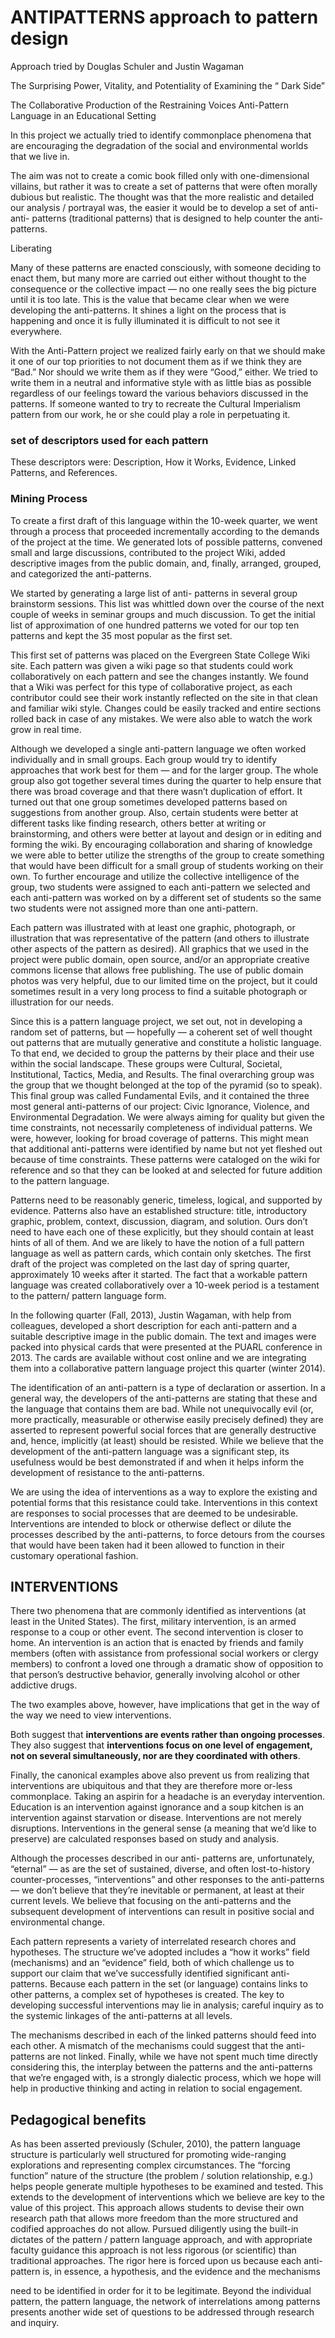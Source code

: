 # ANTIPATTERNS approach to pattern design

Approach tried by Douglas Schuler and Justin Wagaman

The Surprising Power, Vitality, and Potentiality of Examining the “ Dark
Side”
  
The Collaborative Production of the Restraining Voices Anti-Pattern
Language in an Educational Setting



In this project we actually tried to identify
commonplace phenomena that are encouraging
the degradation of the social and environmental
worlds that we live in.

The aim was not to create a
comic book filled only with one-dimensional
villains, but rather it was to create a set of
patterns that were often morally dubious but
realistic. The thought was that the more realistic
and detailed our analysis / portrayal was, the
easier it would be to develop a set of anti-anti-
patterns (traditional patterns) that is designed to
help counter the anti-patterns.

Liberating

Many of these patterns are enacted consciously,
with someone deciding to enact them, but many
more are carried out either without thought to the
consequence or the collective impact — no one
really sees the big picture until it is too late. This
is the value that became clear when we were
developing the anti-patterns. It shines a light on
the process that is happening and once it is fully
illuminated it is difficult to not see it everywhere.


With the Anti-Pattern project we realized fairly
early on that we should make it one of our top
priorities to not document them as if we think
they are “Bad.” Nor should we write them as if
they were “Good,” either. We tried to write them
in a neutral and informative style with as little
bias as possible regardless of our feelings toward
the various behaviors discussed in the patterns.
If someone wanted to try to recreate the Cultural
Imperialism pattern from our work, he or she
could play a role in perpetuating it.


### set of descriptors used for each pattern

These descriptors were: Description,
How it Works, Evidence, Linked Patterns, and
References.

### Mining Process

To create a first draft of this language within the
10-week quarter, we went through a process that
proceeded incrementally according to the
demands of the project at the time. We generated
lots of possible patterns, convened small and
large discussions, contributed to the project Wiki,
added descriptive images from the public domain,
and, finally, arranged, grouped, and categorized
the anti-patterns. 

<!--- Ultimately we identified three
fundamental anti-patterns, Civic Ignorance,
Violence, and Environmental Degradation, and
over 30 others, which we arranged roughly from
biggest to smallest, similarly to both of our model
pattern languages.
--->

We started by generating a large list of anti-
patterns in several group brainstorm sessions.
This list was whittled down over the course of the
next couple of weeks in seminar groups and
much discussion. To get the initial list of
approximation of one hundred patterns we voted
for our top ten patterns and kept the 35 most
popular as the first set. 

<!--- The patterns that made it
ran the gambit from more serious issues such as
Racism and Societal Apathy, humorous titles like
Weapons of Mass Distraction and more subtle
issues such as Focus on Deficiencies and Mock
Public Space.--->

This first set of patterns was placed on the
Evergreen State College Wiki site. Each pattern
was given a wiki page so that students could
work collaboratively on each pattern and see the
changes instantly. We found that a Wiki was
perfect for this type of collaborative project, as
each contributor could see their work instantly
reflected on the site in that clean and familiar
wiki style. Changes could be easily tracked and
entire sections rolled back in case of any
mistakes. We were also able to watch the work
grow in real time.

Although we developed a single anti-pattern
language we often worked individually and in
small groups. Each group would try to identify
approaches that work best for them — and for the
larger group. The whole group also got together
several times during the quarter to help ensure
that there was broad coverage and that there
wasn’t duplication of effort. It turned out that one
group sometimes developed patterns based on
suggestions from another group. Also, certain
students were better at different tasks like finding
research, others better at writing or
brainstorming, and others were better at layout
and design or in editing and forming the wiki. By
encouraging collaboration and sharing of
knowledge we were able to better utilize the
strengths of the group to create something that
would have been difficult for a small group of
students working on their own. To further
encourage and utilize the collective intelligence
of the group, two students were assigned to each
anti-pattern we selected and each anti-pattern was
worked on by a different set of students so the
same two students were not assigned more than
one anti-pattern.

Each pattern was illustrated with at least one
graphic, photograph, or illustration that was
representative of the pattern (and others to
illustrate other aspects of the pattern as desired).
All graphics that we used in the project were
public domain, open source, and/or an
appropriate creative commons license that
allows free publishing. The use of public domain
photos was very helpful, due to our limited time
on the project, but it could sometimes result in a
very long process to find a suitable photograph
or illustration for our needs.

Since this is a pattern language project, we set
out, not in developing a random set of patterns,
but — hopefully — a coherent set of well
thought out patterns that are mutually generative
and constitute a holistic language. To that end,
we decided to group the patterns by their place
and their use within the social landscape. These
groups were Cultural, Societal, Institutional,
Tactics, Media, and Results. The final
overarching group was the group that we
thought belonged at the top of the pyramid (so to
speak). This final group was called Fundamental
Evils, and it contained the three most general
anti-patterns of our project: Civic Ignorance,
Violence, and Environmental Degradation.
We were always aiming for quality but given the
time constraints, not necessarily completeness of
individual patterns. We were, however, looking
for broad coverage of patterns. This might mean
that additional anti-patterns were identified by
name but not yet fleshed out because of time
constraints. These patterns were cataloged on the
wiki for reference and so that they can be looked
at and selected for future addition to the pattern
language.
	
  
Patterns need to be reasonably generic, timeless,
logical, and supported by evidence. Patterns also
have an established structure: title, introductory
graphic, problem, context, discussion, diagram,
and solution. Ours don’t need to have each one
of these explicitly, but they should contain at
least hints of all of them. And we are likely to
have the notion of a full pattern language as well
as pattern cards, which contain only sketches.
The first draft of the project was completed on
the last day of spring quarter, approximately 10
weeks after it started. The fact that a workable
pattern language was created collaboratively
over a 10-week period is a testament to the
pattern/ pattern language form.

In the following quarter (Fall, 2013), Justin
Wagaman, with help from colleagues, developed
a short description for each anti-pattern and a
suitable descriptive image in the public domain.
The text and images were packed into physical
cards that were presented at the PUARL
conference in 2013. The cards are available
without cost online and we are integrating them
into a collaborative pattern language project this
quarter (winter 2014).

The identification of an anti-pattern is a type of
declaration or assertion. In a general way, the
developers of the anti-patterns are stating that
these and the language that contains them are
bad. While not unequivocally evil (or, more
practically, measurable or otherwise easily
precisely defined) they are asserted to represent
powerful social forces that are generally
destructive and, hence, implicitly (at least)
should be resisted. While we believe that the
development of the anti-pattern language was a
significant step, its usefulness would be best
demonstrated if and when it helps inform the
development of resistance to the anti-patterns.

We are using the idea of interventions as a way
to explore the existing and potential forms that
this resistance could take. Interventions in this
context are responses to social processes that are
deemed to be undesirable. Interventions are
intended to block or otherwise deflect or dilute
the processes described by the anti-patterns, to
force detours from the courses that would have
been taken had it been allowed to function in
their customary operational fashion.

## INTERVENTIONS

There two phenomena that are commonly
identified as interventions (at least in the United
States). The first, military intervention, is an
armed response to a coup or other event. The
second intervention is closer to home. An
intervention is an action that is enacted by friends
and family members (often with assistance from
professional social workers or clergy members)
to confront a loved one through a dramatic show
of opposition to that person’s destructive
behavior, generally involving alcohol or other
addictive drugs.

The two examples above, however, have implications that get in the way of the way we need to view interventions. 

Both suggest that **interventions are events rather than ongoing processes**. They also suggest that **interventions focus on one level of engagement, not on several simultaneously, nor are they coordinated with others**. 

Finally, the canonical examples above also prevent us from realizing that interventions are ubiquitous and that they are therefore more or-less commonplace. Taking an aspirin for a headache is an everyday intervention. Education
is an intervention against ignorance and a soup
kitchen is an intervention against starvation or
disease. Interventions are not merely disruptions.
Interventions in the general sense (a meaning that
we’d like to preserve) are calculated responses
based on study and analysis.

Although the processes described in our anti-
patterns are, unfortunately, “eternal” — as are the
set of sustained, diverse, and often lost-to-history
counter-processes, “interventions” and other
responses to the anti-patterns — we don’t believe
that they’re inevitable or permanent, at least at
their current levels. We believe that focusing on
the anti-patterns and the subsequent development
of interventions can result in positive social and
environmental change.

Each pattern represents a variety of interrelated
research chores and hypotheses. The structure
we’ve adopted includes a “how it works” field
(mechanisms) and an “evidence” field, both of
which challenge us to support our claim that
we’ve successfully identified significant anti-
patterns. Because each pattern in the set (or
language) contains links to other patterns, a
complex set of hypotheses is created. The key to
developing successful interventions may lie in
analysis; careful inquiry as to the systemic
linkages of the anti-patterns at all levels.

The mechanisms described in
each of the linked patterns should feed into each
other. A mismatch of the mechanisms could
suggest that the anti-patterns are not linked.
Finally, while we have not spent much time
directly considering this, the interplay between
the patterns and the anti-patterns that we’re
engaged with, is a strongly dialectic process,
which we hope will help in productive thinking
and acting in relation to social engagement.

## Pedagogical benefits

As has been asserted previously (Schuler, 2010),
the pattern language structure is particularly well
structured for promoting wide-ranging
explorations and representing complex
circumstances. The “forcing function” nature of
the structure (the problem / solution relationship,
e.g.) helps people generate multiple hypotheses to
be examined and tested. This extends to the
development of interventions which we believe
are key to the value of this project. This approach
allows students to devise their own research path
that allows more freedom than the more
structured and codified approaches do not allow.
Pursued diligently using the built-in dictates of
the pattern / pattern language approach, and with
appropriate faculty guidance this approach is not
less rigorous (or scientific) than traditional
approaches. The rigor here is forced upon us
because each anti-pattern is, in essence, a
hypothesis, and the evidence and the mechanisms

need to be identified in order for it to be
legitimate. Beyond the individual pattern, the
pattern language, the network of interrelations
among patterns presents another wide set of
questions to be addressed through research and
inquiry.







